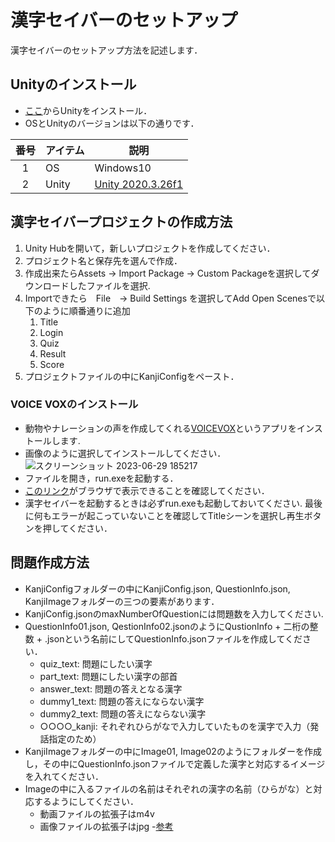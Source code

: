 # 漢字セイバーのセットアップ

漢字セイバーのセットアップ方法を記述します．

## Unityのインストール
- [ここ](https://unity.com/ja/download)からUnityをインストール．
- OSとUnityのバージョンは以下の通りです．

| 番号 | アイテム       | 説明    |
|:--:| ---------- |----------------|
| 1  | OS         | Windows10    |
| 2  | Unity      | [Unity 2020.3.26f1](https://unity.com/releases/editor/whats-new/2020.3.26) |

## 漢字セイバープロジェクトの作成方法  

1. Unity Hubを開いて，新しいプロジェクトを作成してください．
1. プロジェクト名と保存先を選んで作成．
1. 作成出来たらAssets -> Import Package -> Custom Packageを選択してダウンロードしたファイルを選択.  
1. Importできたら　File　-> Build Settings を選択してAdd Open Scenesで以下のように順番通りに追加
    1. Title
    1. Login
    1. Quiz
    1. Result
    1. Score
1. プロジェクトファイルの中にKanjiConfigをペースト．


### VOICE VOXのインストール

- 動物やナレーションの声を作成してくれる[VOICEVOX](https://voicevox.hiroshiba.jp/)というアプリをインストールします.  
- 画像のように選択してインストールしてください．  
![スクリーンショット 2023-06-29 185217](https://github.com/apparettedare/Kanji-Saber/assets/87752284/fa47630b-595d-4c7a-9b7d-d00ac59f02f8)
- ファイルを開き，run.exeを起動する．
- [このリンク](http://localhost:50021/docs)がブラウザで表示できることを確認してください．
- 漢字セイバーを起動するときは必ずrun.exeも起動しておいてください.
最後に何もエラーが起こっていないことを確認してTitleシーンを選択し再生ボタンを押してください．  
## 問題作成方法
- KanjiConfigフォルダーの中にKanjiConfig.json, QuestionInfo.json, KanjiImageフォルダーの三つの要素があります．
- KanjiConfig.jsonのmaxNumberOfQuestionには問題数を入力してください.
- QuestionInfo01.json, QestionInfo02.jsonのようにQustionInfo + 二桁の整数 + .jsonという名前にしてQuestionInfo.jsonファイルを作成してください．
    - quiz_text: 問題にしたい漢字
    - part_text: 問題にしたい漢字の部首
    - answer_text: 問題の答えとなる漢字
    - dummy1_text: 問題の答えにならない漢字
    - dummy2_text: 問題の答えにならない漢字
    - ○○○○_kanji:  それぞれひらがなで入力していたものを漢字で入力（発話指定のため）
- KanjiImageフォルダーの中にImage01, Image02のようにフォルダーを作成し，その中にQuestionInfo.jsonファイルで定義した漢字と対応するイメージを入れてください．
- Imageの中に入るファイルの名前はそれぞれの漢字の名前（ひらがな）と対応するようにしてください．
    - 動画ファイルの拡張子はm4v
    - 画像ファイルの拡張子はjpg
-[参考](http://www3.u-toyama.ac.jp/raicho/textbook/) 
